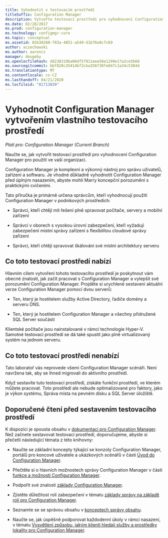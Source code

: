 ```yaml
---
title: Vyhodnotit v testovacím prostředí
titleSuffix: Configuration Manager
description: Vytvořte testovací prostředí pro vyhodnocení Configuration Manager pro použití ve vaší organizaci.
ms.date: 02/28/2017
ms.prod: configuration-manager
ms.technology: configmgr-core
ms.topic: conceptual
ms.assetid: 01b30260-f03a-4851-a549-d1b76e8cfc69
author: aczechowski
ms.author: aaroncz
manager: dougeby
ms.openlocfilehash: dd238319ba064f57911eee58e1299e17a2ce5b60
ms.sourcegitcommit: bbf820c35414bf2cba356f30fe047c1a34c5384d
ms.translationtype: MT
ms.contentlocale: cs-CZ
ms.lasthandoff: 04/21/2020
ms.locfileid: "81713839"
---
```

# <a name="evaluate-configuration-manager-by-building-your-own-lab-environment"></a>Vyhodnotit Configuration Manager vytvořením vlastního testovacího prostředí

*Platí pro: Configuration Manager (Current Branch)*

 Naučte se, jak vytvořit testovací prostředí pro vyhodnocení Configuration Manager pro použití ve vaší organizaci.  

 Configuration Manager je komplexní a výkonný nástroj pro správu uživatelů, zařízení a softwaru. Je vhodné důkladně vyhodnotit Configuration Manager před úplným nasazením, abyste mohli Marry koncepční porozumění s praktickými cvičeními.  

 Tato příručka je primárně určena správcům, kteří vyhodnocují použití Configuration Manager v podnikových prostředích:  

-   Správci, kteří chtějí mít řešení plně spravovat počítače, servery a mobilní zařízení  

-   Správci v oborech s vysokou úrovní zabezpečení, kteří vyžadují zabezpečení místní správy zařízení s flexibilitou cloudové správy zařízení  

-   Správci, kteří chtějí spravovat škálování své místní architektury serveru  

## <a name="what-this-lab-does"></a>Co toto testovací prostředí nabízí  
 Hlavním cílem vytvoření tohoto testovacího prostředí je poskytnout vám obecné znalosti, jak začít pracovat s Configuration Manager a vylepšit své porozumění Configuration Manager. Projděte si urychlené sestavení aktuální verze Configuration Manager pomocí dvou serverů:  

-   Ten, který je hostitelem služby Active Directory, řadiče domény a serveru DNS.  

-   Ten, který je hostitelem Configuration Manager a všechny přidružené SQL Server součásti  

Klientské počítače jsou nainstalované v rámci technologie Hyper-V. Samotné testovací prostředí se dá také spustit jako plně virtualizovaný systém na jednom serveru.  

## <a name="what-this-lab-does-not-do"></a>Co toto testovací prostředí nenabízí  
 Tato laboratoř vás neprovede všemi Configuration Manager scénáři. Není navržena tak, aby se ihned migrovali do aktivního prostředí.  

 Když sestavíte tuto testovací prostředí, získáte funkční prostředí, ve kterém můžete pracovat. Toto prostředí ale nebude optimalizované pro faktory, jako je výkon systému, Správa místa na pevném disku a SQL Server úložiště.  

##  <a name="recommended-reading-before-you-build-the-lab"></a><a name="BKMK_EvalRec"></a>Doporučené čtení před sestavením testovacího prostředí  
 K dispozici je spousta obsahu v [dokumentaci pro Configuration Manager](https://docs.microsoft.com/sccm/). Než začnete sestavovat testovací prostředí, doporučujeme, abyste si přečetli následující témata z této knihovny:  

-   Naučte se základní koncepty týkající se konzoly Configuration Manager, portálů pro koncové uživatele a ukázkových scénářů v části [Úvod do Configuration Manager](../../core/understand/introduction.md).  

-   Přečtěte si o hlavních možnostech správy Configuration Manager v části [funkce a možnosti Configuration Manager](../../core/plan-design/changes/features-and-capabilities.md).  

-   Podpořit své znalosti [základy Configuration Manager](../../core/understand/fundamentals.md).  

-   Zjistěte důležitost rolí zabezpečení v tématu [základy správy na základě rolí pro Configuration Manager](../../core/understand/fundamentals-of-role-based-administration.md).  

-   Seznamte se se správou obsahu v [konceptech správy obsahu](../../core/plan-design/hierarchy/fundamental-concepts-for-content-management.md).  

-   Naučte se, jak úspěšně podporovat každodenní úkoly v rámci nasazení, v tématu [Vysvětlení způsobu, jakým klienti hledají služby a prostředky lokality pro Configuration Manager](../../core/plan-design/hierarchy/understand-how-clients-find-site-resources-and-services.md).  
